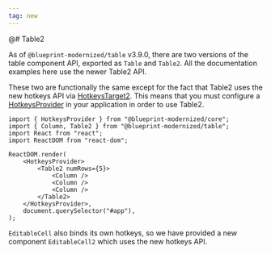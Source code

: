 ```yaml
---
tag: new
---
```


@# Table2

As of `@blueprint-modernized/table` v3.9.0, there are two versions of the table component API, exported as `Table` and `Table2`.
All the documentation examples here use the newer Table2 API.

These two are functionally the same except for the fact that Table2 uses the new hotkeys API via
[HotkeysTarget2](#core/components/hotkeys-target2). This means that you must configure a
[HotkeysProvider](#core/context/hotkeys-provider) in your application in order to use Table2.

```tsx
import { HotkeysProvider } from "@blueprint-modernized/core";
import { Column, Table2 } from "@blueprint-modernized/table";
import React from "react";
import ReactDOM from "react-dom";

ReactDOM.render(
    <HotkeysProvider>
        <Table2 numRows={5}>
            <Column />
            <Column />
            <Column />
        </Table2>
    </HotkeysProvider>,
    document.querySelector("#app"),
);
```

`EditableCell` also binds its own hotkeys, so we have provided a new component `EditableCell2` which uses the new
hotkeys API.
